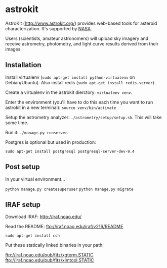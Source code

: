 # astrokit

AstroKit (http://www.astrokit.org/) provides web-based tools for asteroid
characterization.  It's supported by [NASA](http://nspires.nasaprs.com/external/).

Users (scientists, amateur astronomers) will upload sky imagery and receive
astrometry, photometry, and light curve results derived from their images.

## Installation

Install virtualenv (`sudo apt-get install python-virtualenv` on Debian/Ubuntu).  Also install redis (`sudo apt-get install redis-server`).

Create a virtualenv in the astrokit dierctory: `virtualenv venv`.

Enter the environment (you'll have to do this each time you want to run astrokit in a new terminal): `source venv/bin/activate`

Setup the astrometry analyzer: `./astrometry/setup/setup.sh`.  This will take some time.

Run it:  `./manage.py runserver`.

Postgres is optional but used in production:

    sudo apt-get install postgresql postgresql-server-dev-9.4

## Post setup

In your virtual environment...

`python manage.py createsuperuser`
`python manage.py migrate`

## IRAF setup

Download IRAF: http://iraf.noao.edu/

Read the README: ftp://iraf.noao.edu/iraf/v216/README

`sudo apt-get install csh`

Put these statically linked binaries in your path:

ftp://iraf.noao.edu/pub/fitz/xgterm.STATIC
ftp://iraf.noao.edu/pub/fitz/ximtool.STATIC
